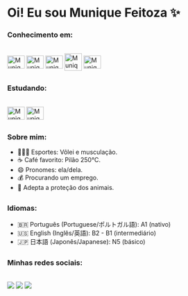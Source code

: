 # Oi! Eu sou Munique Feitoza ✨

 ### Conhecimento em:
<div style="display: inline_block"><br>
  <img align="center" alt="Munique-Js" height="30" width="40" src="https://cdn.jsdelivr.net/gh/devicons/devicon/icons/javascript/javascript-plain.svg" />
  <img align="center" alt="Munique-HTML" height="30" width="40" src="https://cdn.jsdelivr.net/gh/devicons/devicon/icons/html5/html5-plain.svg" />
  <img align="center" alt="Munique-CSS" height="30" width="40" src="https://cdn.jsdelivr.net/gh/devicons/devicon/icons/css3/css3-plain.svg" />
 <img align="center" alt="Munique-sqlite" height="40" width="40" src="https://cdn.jsdelivr.net/gh/devicons/devicon/icons/sqlite/sqlite-original-wordmark.svg" />
  <img align="center" alt="Munique-React" height="30" width="40"
src="https://cdn.jsdelivr.net/gh/devicons/devicon/icons/react/react-original.svg" />    
</div>

##

 ### Estudando:
<div style="display: inline_block"><br>
<img align="center" alt="Munique-Csharp" height="30" width="40" src="https://cdn.jsdelivr.net/gh/devicons/devicon/icons/csharp/csharp-plain.svg" />
<img align="center" alt="Munique-DataBase" height="30" width="40"
src="https://img.icons8.com/ios-filled/50/database.png" />
</div>

##
  
 ### Sobre mim:
* 🏋🏻‍♀️ Esportes: Vôlei e musculação.
* ☕ Café favorito: Pilão 250°C.
* 😄 Pronomes: ela/dela.
* 💰 Procurando um emprego.
* 🐾 Adepta a proteção dos animais.

##

 ### Idiomas:
* 🇧🇷 Português (Portuguese/ポルトガル語): A1 (nativo)
* 🇺🇸 English (Inglês/英語): B2 - B1 (intermediário)
* 🇯🇵 日本語 (Japonês/Japanese): N5 (básico)

##

 ### Minhas redes sociais:
<div style="display: inline_block"><br>
  <a href="https://instagram.com/_nitroglycrin" target="_blank"><img src="https://img.shields.io/badge/-Instagram-%23E4405F?style=for-the-badge&logo=instagram&logoColor=white" target="_blank"></a>
  <a href="mailto:muniquefeitoz4@gmail.com"><img src="https://img.shields.io/badge/-Gmail-%23333?style=for-the-badge&logo=gmail&logoColor=white" target="_blank"></a>
  <a href="https://www.linkedin.com/in/munique-feitoza-77034b231" target="_blank"><img src="https://img.shields.io/badge/-LinkedIn-%230077B5?style=for-the-badge&logo=linkedin&logoColor=white" target="_blank"></a> 
</div>
